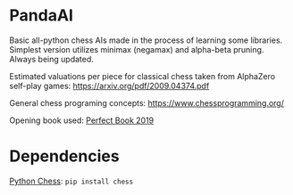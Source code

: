 # PandaAI

Basic all-python chess AIs made in the process of learning some libraries. Simplest version utilizes minimax (negamax) and alpha-beta pruning. Always being updated. 

Estimated valuations per piece for classical chess taken from AlphaZero self-play games: https://arxiv.org/pdf/2009.04374.pdf

General chess programing concepts: https://www.chessprogramming.org/

Opening book used: [Perfect Book 2019](https://sites.google.com/site/computerschess/perfect2019books)

# Dependencies

[Python Chess](https://python-chess.readthedocs.io/): `pip install chess`
